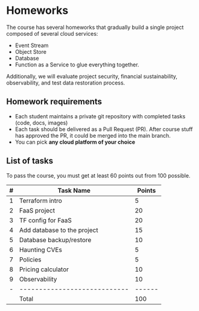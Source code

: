 # Homeworks

The course has several homeworks that gradually build a single project composed of several cloud services:
- Event Stream
- Object Store
- Database
- Function as a Service to glue everything together.

Additionally, we will evaluate project security, financial sustainability, observability, and test data restoration process.

## Homework requirements

- Each student maintains a private git repository with completed tasks (code, docs, images)
- Each task should be delivered as a Pull Request (PR). After course stuff has approved the PR, it could be merged into the main branch.
- You can pick **any cloud platform of your choice**

## List of tasks

To pass the course, you must get at least 60 points out from 100 possible.

| # | Task Name                    | Points |
| - | ---------------------------- | ------ |
| 1 | Terraform intro              | 5      |
| 2 | FaaS project                 | 20     |
| 3 | TF config for FaaS           | 20     |
| 4 | Add database to the project  | 15     |
| 5 | Database backup/restore      | 10     |
| 6 | Haunting CVEs                | 5      |
| 7 | Policies                     | 5      |
| 8 | Pricing calculator           | 10     |
| 9 | Observability                | 10     |
| - | ---------------------------- | ------ |
|   | Total                        | 100    |
